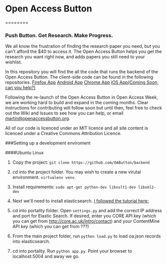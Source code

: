 #  Open Access Button
========
### Push Button. Get Research. Make Progress.

We all know the frustration of finding the research paper you need, but you can't afford the $40 to access it. The Open Access Button helps you get the research you want right now, and adds papers you still need to your wishlist.

In this repository you will find the all the code that runs the backend of the Open Access Button. The client-side code can be found in the following repositories.
[Firefox App](https://github.com/OAButton/oab-fxaddon)
[Android App](https://github.com/OAButton/androidmobileapp)
[Chrome App](https://github.com/OAButton/oab-chromeaddon)
[iOS App(Coming Soon, can you help?)](https://github.com/OAButton/iOSmobileapp)

Following the re-launch of the Open Access Button in Open Access Week, we are working hard to build and expand in the coming months. Clear instructions for contributing will follow soon but until then, feel free to check out the Wiki and Issues to see how you can help, or email martin@openaccessbutton.org.

All of our code is licenced under an MIT licence and all site content is licenced under a Creative Commons Attribution Licence.

###Setting up a development enviroment

####Ubuntu Linux

1. Copy the project: `git clone https://github.com/OAButton/backend`

1. cd into the project folder. You may wish to create a new virutal environment. `virtualenv venv`.

1. Install requirements: `sudo apt-get python-dev libxslt1-dev libxml2-dev`

1. Next we'll need to install elasticsearch. [I followed the tutorial here:](https://www.digitalocean.com/community/tutorials/how-to-install-elasticsearch-on-an-ubuntu-vps)

1. cd into portality folder. Open `settings.py` and add the correct IP address and port for Elastic Search. If desired, enter you CORE API key (which you can get from http://core.ac.uk/intro/contact) and your ContentMine API key (which you can get from ???)

1. From the main project folder, run `python load.py` to load oa.json records into elasticsearch.

1. cd into portality. Run `python app.py`. Point your browser to localhost:5004 and away we go.
